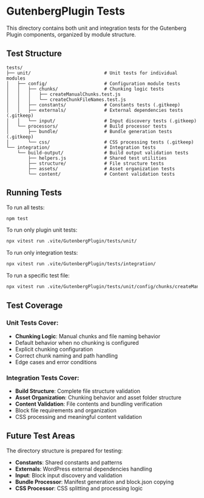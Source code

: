 # GutenbergPlugin Tests

This directory contains both unit and integration tests for the Gutenberg Plugin components, organized by module structure.

## Test Structure

```
tests/
├── unit/                           # Unit tests for individual modules
│   ├── config/                     # Configuration module tests
│   │   ├── chunks/                 # Chunking logic tests
│   │   │   ├── createManualChunks.test.js
│   │   │   └── createChunkFileNames.test.js
│   │   ├── constants/              # Constants tests (.gitkeep)
│   │   ├── externals/              # External dependencies tests (.gitkeep)
│   │   └── input/                  # Input discovery tests (.gitkeep)
│   └── processors/                 # Build processor tests
│       ├── bundle/                 # Bundle generation tests (.gitkeep)
│       └── css/                    # CSS processing tests (.gitkeep)
└── integration/                    # Integration tests
    └── build-output/               # Build output validation tests
        ├── helpers.js              # Shared test utilities
        ├── structure/              # File structure tests
        ├── assets/                 # Asset organization tests
        └── content/                # Content validation tests
```

## Running Tests

To run all tests:
```bash
npm test
```

To run only plugin unit tests:
```bash
npx vitest run .vite/GutenbergPlugin/tests/unit/
```

To run only integration tests:
```bash
npx vitest run .vite/GutenbergPlugin/tests/integration/
```

To run a specific test file:
```bash
npx vitest run .vite/GutenbergPlugin/tests/unit/config/chunks/createManualChunks.test.js
```

## Test Coverage

### Unit Tests Cover:
- **Chunking Logic**: Manual chunks and file naming behavior
- Default behavior when no chunking is configured
- Explicit chunking configuration
- Correct chunk naming and path handling
- Edge cases and error conditions

### Integration Tests Cover:
- **Build Structure**: Complete file structure validation
- **Asset Organization**: Chunking behavior and asset folder structure  
- **Content Validation**: File contents and bundling verification
- Block file requirements and organization
- CSS processing and meaningful content validation

## Future Test Areas

The directory structure is prepared for testing:
- **Constants**: Shared constants and patterns
- **Externals**: WordPress external dependencies handling  
- **Input**: Block input discovery and validation
- **Bundle Processor**: Manifest generation and block.json copying
- **CSS Processor**: CSS splitting and processing logic
